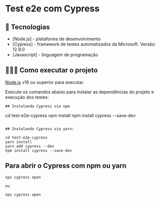
# Test e2e com Cypress

## 🚀 Tecnologias

- [Node.js] - plataforma de desenvolvimento
- [Cypress] - framework de testes automatizados da Microsoft. Versão: 12.9.0
- [Javascript] - linguagem de programação

## 👨🏻‍💻 Como executar o projeto

[Node.js](https://nodejs.org/) v16 ou superior para executar.

Execute os comandos abaixo para instalar as dependências do projeto e execução dos testes:

```
## Instalando Cypress via npm
```

cd test-e2e-cypress
npm install
npm install cypress --save-dev
```

## Instalando Cypress via yarn:

cd test-e2e-cypress
yarn install
yarn add cypress --dev
npm install cypress --save-dev
```

## Para abrir o Cypress com npm ou yarn

```
npx cypress open

ou

npx cypress open

```

